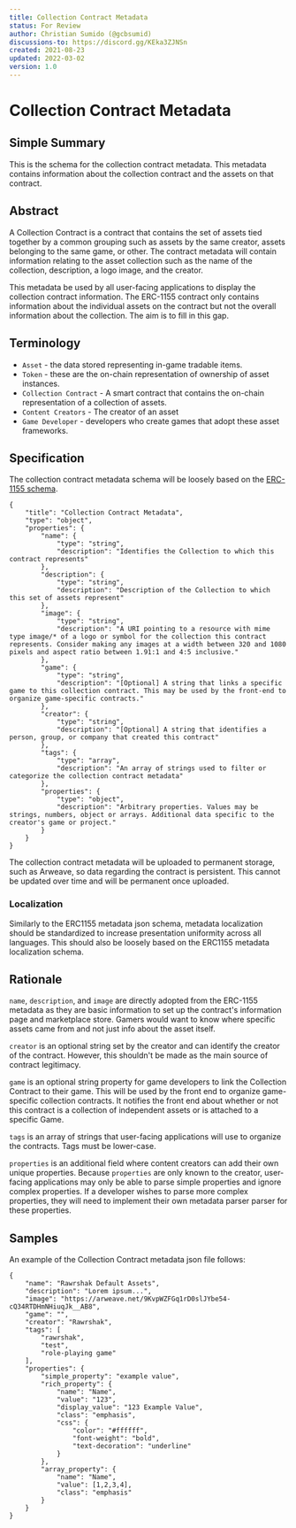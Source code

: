 ```yaml
---
title: Collection Contract Metadata
status: For Review
author: Christian Sumido (@gcbsumid)
discussions-to: https://discord.gg/KEka3ZJNSn
created: 2021-08-23
updated: 2022-03-02
version: 1.0
---
```


# Collection Contract Metadata

## Simple Summary

This is the schema for the collection contract metadata. This metadata contains information about the collection contract and the assets on that contract. 

## Abstract

A Collection Contract is a contract that contains the set of assets tied together by a common grouping such as assets by the same creator, assets belonging to the same game, or other. The contract metadata will contain information relating to the asset collection such as the name of the collection, description, a logo image, and the creator. 

This metadata be used by all user-facing applications to display the collection contract information. The ERC-1155 contract only contains information about the individual assets on the contract but not the overall information about the collection. The aim is to fill in this gap.

## Terminology

* `Asset` - the data stored representing in-game tradable items. 
* `Token` - these are the on-chain representation of ownership of asset instances.
* `Collection Contract` - A smart contract that contains the on-chain representation of a collection of assets.
* `Content Creators` - The creator of an asset
* `Game Developer` - developers who create games that adopt these asset frameworks.

## Specification 

The collection contract metadata schema will be loosely based on the [ERC-1155 schema](https://github.com/ethereum/EIPs/blob/master/EIPS/eip-1155.md#erc-1155-metadata-uri-json-schema).

```
{
    "title": "Collection Contract Metadata",
    "type": "object",
    "properties": {
        "name": {
            "type": "string",
            "description": "Identifies the Collection to which this contract represents"
        },
        "description": {
            "type": "string",
            "description": "Description of the Collection to which this set of assets represent"
        },
        "image": {
            "type": "string",
            "description": "A URI pointing to a resource with mime type image/* of a logo or symbol for the collection this contract represents. Consider making any images at a width between 320 and 1080 pixels and aspect ratio between 1.91:1 and 4:5 inclusive."
        },
        "game": {
            "type": "string",
            "description": "[Optional] A string that links a specific game to this collection contract. This may be used by the front-end to organize game-specific contracts."
        },
        "creator": {
            "type": "string",
            "description": "[Optional] A string that identifies a person, group, or company that created this contract"
        },
        "tags": {
            "type": "array",
            "description": "An array of strings used to filter or categorize the collection contract metadata"
        },
        "properties": {
            "type": "object",
            "description": "Arbitrary properties. Values may be strings, numbers, object or arrays. Additional data specific to the creator's game or project."
        }
    }
}
```

The collection contract metadata will be uploaded to permanent storage, such as Arweave, so data regarding the contract is persistent. This cannot be updated over time and will be permanent once uploaded. 

### Localization
Similarly to the ERC1155 metadata json schema, metadata localization should be standardized to increase presentation uniformity across all languages. This should also be loosely based on the ERC1155 metadata localization schema. 

## Rationale

`name`, `description`, and `image` are directly adopted from the ERC-1155 metadata as they are basic information to set up the contract's information page and marketplace store. Gamers would want to know where specific assets came from and not just info about the asset itself.

`creator` is an optional string set by the creator and can identify the creator of the contract. However, this shouldn't be made as the main source of contract legitimacy.

`game` is an optional string property for game developers to link the Collection Contract to their game. This will be used by the front end to organize game-specific collection contracts. It notifies the front end about whether or not this contract is a collection of independent assets or is attached to a specific Game.

`tags` is an array of strings that user-facing applications will use to organize the contracts. Tags must be lower-case.

`properties` is an additional field where content creators can add their own unique properties. Because `properties` are only known to the creator, user-facing applications may only be able to parse simple properties and ignore complex properties. If a developer wishes to parse more complex properties, they will need to implement their own metadata parser parser for these properties.

## Samples

An example of the Collection Contract metadata json file follows:

```
{
    "name": "Rawrshak Default Assets",
    "description": "Lorem ipsum...",
    "image": "https://arweave.net/9KvpWZFGq1rD0slJYbe54-cQ34RTDHmNHiuqJk__AB8",
    "game": "",
    "creator": "Rawrshak",
    "tags": [
        "rawrshak",
        "test",
        "role-playing game"
    ],
    "properties": {
        "simple_property": "example value",
        "rich_property": {
            "name": "Name",
            "value": "123",
            "display_value": "123 Example Value",
            "class": "emphasis",
            "css": {
                "color": "#ffffff",
                "font-weight": "bold",
                "text-decoration": "underline"
            }
        },
        "array_property": {
            "name": "Name",
            "value": [1,2,3,4],
            "class": "emphasis"
        }
    }
}
```